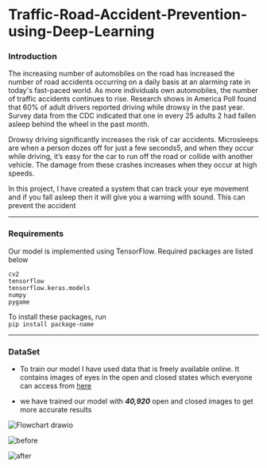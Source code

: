 # Traffic-Road-Accident-Prevention-using-Deep-Learning

  
### Introduction  
  
The increasing number of automobiles on the road has increased the number of road accidents occurring on a daily basis at an alarming rate in today's fast-paced world. As more individuals own automobiles, the number of traffic accidents continues to rise. Research shows in America Poll found that 60% of adult drivers reported driving while drowsy in the past year. Survey data from the CDC indicated that one in every 25 adults 2 had fallen asleep behind the wheel in the past month.  
  
Drowsy driving significantly increases the risk of car accidents. Microsleeps are when a person dozes off for just a few seconds5, and when they occur while driving, it’s easy for the car to run off the road or collide with another vehicle. The damage from these crashes increases when they occur at high speeds.  
  
  
In this project, I have created a system that can track your eye movement and if you fall asleep then it will give you a warning with sound. This can prevent the accident  
  
---  
  
### Requirements  
Our model is implemented using TensorFlow. Required packages are listed below  
  
```  
cv2  
tensorflow  
tensorflow.keras.models  
numpy  
pygame  
```  
  
To install these packages, run  
``` pip install package-name ```  
  
---  
### DataSet  
- To train our model I have used data that is freely available online. It contains images of eyes in the open and closed states which everyone can access from [here](http://mrl.cs.vsb.cz/eyedataset )  
  
- we have trained our model with ***40,920*** open and closed images to get more accurate results  
  
  
  
![Flowchart drawio](https://user-images.githubusercontent.com/88913986/169628974-97233c4a-d40f-4044-8327-c842d0d059fb.png)


![before](https://user-images.githubusercontent.com/88913986/169628993-0e945aa5-8e0f-4209-bf7b-bbd004f53ae4.png)



![after](https://user-images.githubusercontent.com/88913986/169628997-497d96f4-aace-4904-8f33-2b6e0319c1ca.gif)

